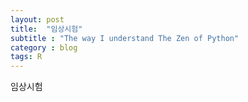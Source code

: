 ```yaml
---
layout: post
title:  "임상시험"
subtitle : "The way I understand The Zen of Python"
category : blog
tags: R
---
```


임상시험



